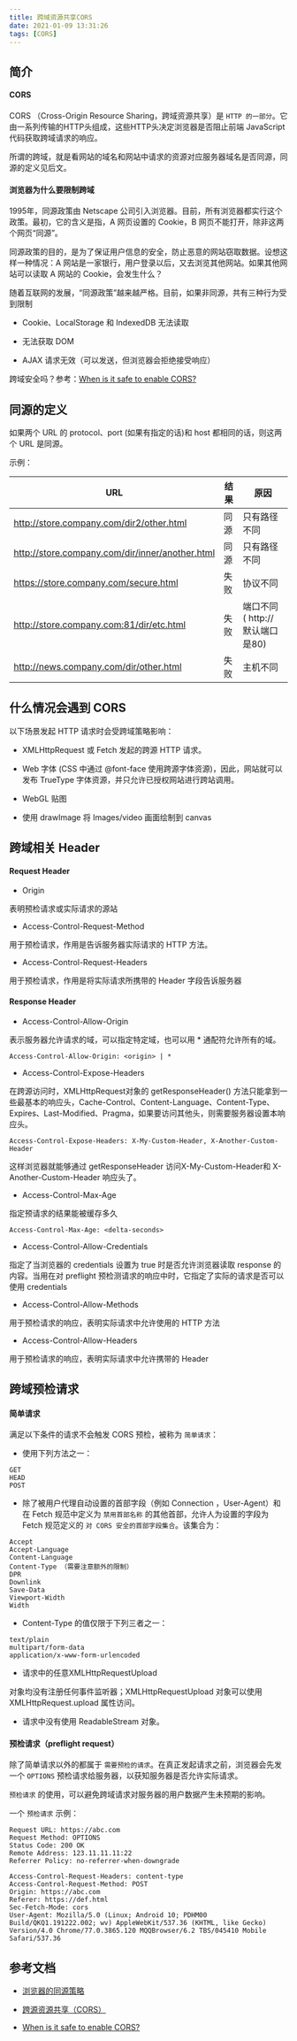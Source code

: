 ```yaml
---
title: 跨域资源共享CORS
date: 2021-01-09 13:31:26
tags: [CORS]
---
```


## 简介

#### CORS

CORS （Cross-Origin Resource Sharing，跨域资源共享）是 `HTTP 的一部分`。它由一系列传输的HTTP头组成，这些HTTP头决定浏览器是否阻止前端 JavaScript 代码获取跨域请求的响应。

所谓的跨域，就是看网站的域名和网站中请求的资源对应服务器域名是否同源，同源的定义见后文。

<!-- more -->

#### 浏览器为什么要限制跨域

1995年，同源政策由 Netscape 公司引入浏览器。目前，所有浏览器都实行这个政策。最初，它的含义是指，A 网页设置的 Cookie，B 网页不能打开，除非这两个网页“同源”。

同源政策的目的，是为了保证用户信息的安全，防止恶意的网站窃取数据。设想这样一种情况：A 网站是一家银行，用户登录以后，又去浏览其他网站。如果其他网站可以读取 A 网站的 Cookie，会发生什么？

随着互联网的发展，“同源政策”越来越严格。目前，如果非同源，共有三种行为受到限制

* Cookie、LocalStorage 和 IndexedDB 无法读取

* 无法获取 DOM

* AJAX 请求无效（可以发送，但浏览器会拒绝接受响应）

跨域安全吗？参考：[When is it safe to enable CORS?](https://stackoverflow.com/a/9726921)

## 同源的定义

如果两个 URL 的 protocol、port (如果有指定的话)和 host 都相同的话，则这两个 URL 是同源。

示例：

| URL                                             | 结果 | 原因                             |
| ----------------------------------------------- | ---- | -------------------------------- |
| http://store.company.com/dir2/other.html        | 同源 | 只有路径不同                     |
| http://store.company.com/dir/inner/another.html | 同源 | 只有路径不同                     |
| https://store.company.com/secure.html           | 失败 | 协议不同                         |
| http://store.company.com:81/dir/etc.html        | 失败 | 端口不同 ( http:// 默认端口是80) |
| http://news.company.com/dir/other.html          | 失败 | 主机不同                         |

## 什么情况会遇到 CORS

以下场景发起 HTTP 请求时会受跨域策略影响：

* XMLHttpRequest 或 Fetch 发起的跨源 HTTP 请求。

* Web 字体 (CSS 中通过 @font-face 使用跨源字体资源)，因此，网站就可以发布 TrueType 字体资源，并只允许已授权网站进行跨站调用。

* WebGL 贴图

* 使用 drawImage 将 Images/video 画面绘制到 canvas

## 跨域相关 Header

#### Request Header

* Origin

表明预检请求或实际请求的源站

* Access-Control-Request-Method

用于预检请求，作用是告诉服务器实际请求的 HTTP 方法。

* Access-Control-Request-Headers

用于预检请求，作用是将实际请求所携带的 Header 字段告诉服务器

#### Response Header

* Access-Control-Allow-Origin

表示服务器允许请求的域，可以指定特定域，也可以用 * 通配符允许所有的域。

```
Access-Control-Allow-Origin: <origin> | *
```

* Access-Control-Expose-Headers

在跨源访问时，XMLHttpRequest对象的 getResponseHeader() 方法只能拿到一些最基本的响应头，Cache-Control、Content-Language、Content-Type、Expires、Last-Modified、Pragma，如果要访问其他头，则需要服务器设置本响应头。

```
Access-Control-Expose-Headers: X-My-Custom-Header, X-Another-Custom-Header
```

这样浏览器就能够通过 getResponseHeader 访问X-My-Custom-Header和 X-Another-Custom-Header 响应头了。

* Access-Control-Max-Age

指定预请求的结果能被缓存多久

```
Access-Control-Max-Age: <delta-seconds>
```

* Access-Control-Allow-Credentials

指定了当浏览器的 credentials 设置为 true 时是否允许浏览器读取 response 的内容。当用在对 preflight 预检测请求的响应中时，它指定了实际的请求是否可以使用 credentials

* Access-Control-Allow-Methods

用于预检请求的响应，表明实际请求中允许使用的 HTTP 方法

* Access-Control-Allow-Headers

用于预检请求的响应，表明实际请求中允许携带的 Header

## 跨域预检请求

#### 简单请求

满足以下条件的请求不会触发 CORS 预检，被称为 `简单请求`：

* 使用下列方法之一：
```
GET
HEAD
POST
```

* 除了被用户代理自动设置的首部字段（例如 Connection ，User-Agent）和在 Fetch 规范中定义为 `禁用首部名称` 的其他首部，允许人为设置的字段为 Fetch 规范定义的 `对 CORS 安全的首部字段集合`。该集合为：

```
Accept
Accept-Language
Content-Language
Content-Type （需要注意额外的限制）
DPR
Downlink
Save-Data
Viewport-Width
Width
```

* Content-Type 的值仅限于下列三者之一：

```
text/plain
multipart/form-data
application/x-www-form-urlencoded
```

* 请求中的任意XMLHttpRequestUpload 

对象均没有注册任何事件监听器；XMLHttpRequestUpload 对象可以使用 XMLHttpRequest.upload 属性访问。

* 请求中没有使用 ReadableStream 对象。

#### 预检请求（preflight request）

除了简单请求以外的都属于 `需要预检的请求`。在真正发起请求之前，浏览器会先发一个 `OPTIONS` 预检请求给服务器，以获知服务器是否允许实际请求。

`预检请求` 的使用，可以避免跨域请求对服务器的用户数据产生未预期的影响。

一个 `预检请求` 示例：

```
Request URL: https://abc.com
Request Method: OPTIONS
Status Code: 200 OK
Remote Address: 123.11.11.11:22
Referrer Policy: no-referrer-when-downgrade

Access-Control-Request-Headers: content-type
Access-Control-Request-Method: POST
Origin: https://abc.com
Referer: https://def.html
Sec-Fetch-Mode: cors
User-Agent: Mozilla/5.0 (Linux; Android 10; PDHM00 Build/QKQ1.191222.002; wv) AppleWebKit/537.36 (KHTML, like Gecko) Version/4.0 Chrome/77.0.3865.120 MQQBrowser/6.2 TBS/045410 Mobile Safari/537.36
```


## 参考文档

* [浏览器的同源策略](https://developer.mozilla.org/zh-CN/docs/Web/Security/Same-origin_policy)

* [跨源资源共享（CORS）](https://developer.mozilla.org/zh-CN/docs/Web/HTTP/Access_control_CORS)

* [When is it safe to enable CORS?](https://stackoverflow.com/a/9726921)